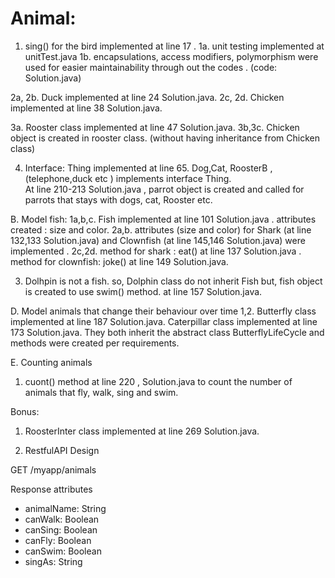 # Animal: 
1. sing() for the bird implemented at line 17 . 
1a. unit testing implemented at unitTest.java
1b. encapsulations, access modifiers, polymorphism were used for easier maintainability through out the codes . (code: Solution.java)   


2a, 2b. Duck implemented at line 24 Solution.java. 
2c, 2d. Chicken implemented at line 38 Solution.java.


3a. Rooster class implemented at line 47 Solution.java. 
3b,3c. Chicken object is created in rooster class. (without having inheritance from Chicken class) 

4. Interface: Thing implemented at line 65. Dog,Cat, RoosterB , (telephone,duck etc ) implements interface Thing.     
At line 210-213 Solution.java , parrot object is created and called for parrots that stays with dogs, cat, Rooster etc.  

B. Model fish:
1a,b,c.  Fish implemented at line 101 Solution.java . attributes created : size and color. 
2a,b.    attributes (size and color) for Shark (at line 132,133 Solution.java) and Clownfish (at line 145,146 Solution.java) were implemented . 
2c,2d.   method for shark : eat() at line 137 Solution.java . method for clownfish: joke() at line 149 Solution.java. 

3. Dolhpin is not a fish. so, Dolphin class do not inherit Fish but, fish object is created to use swim() method. at line 157 Solution.java. 
 
D. Model animals that change their behaviour over time
1,2. Butterfly class implemented at line 187 Solution.java.  Caterpillar class implemented at line 173 Solution.java. 
   They both inherit the abstract class ButterflyLifeCycle and methods were created per requirements.  
   
E. Counting animals
1. cuont() method at line 220 , Solution.java to count the number of animals that fly, walk, sing and swim. 

Bonus: 
1. RoosterInter class implemented at line 269 Solution.java.


2. RestfulAPI Design

GET /myapp/animals

Response attributes

* animalName: String
* canWalk: Boolean
* canSing: Boolean
* canFly: Boolean
* canSwim: Boolean
* singAs: String


